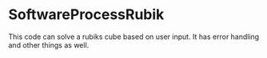 # SoftwareProcessRubik
This code can solve a rubiks cube based on user input. It has error handling and other things as well.
